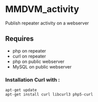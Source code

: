 # MMDVM_activity
Publish repeater activity on a webserver


## Requires
+ php on repeater
+ curl on repeater
+ php on public webserver
+ MySQL on public webserver

### Installation Curl with :
```
apt-get update
apt-get install curl libcurl3 php5-curl
```
